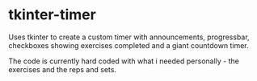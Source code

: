 # tkinter-timer

Uses tkinter to create a custom timer with announcements, progressbar, checkboxes showing exercises completed and a giant countdown timer.

The code is currently hard coded with what i needed personally - the exercises and the reps and sets.
